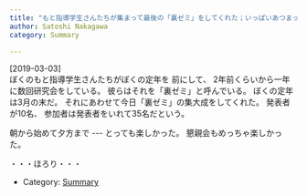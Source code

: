 ```yaml
---
title: "もと指導学生さんたちが集まって最後の「裏ゼミ」をしてくれた；いっぱいあつまって、とっても嬉しい"
author: Satoshi Nakagawa
category: Summary

---
```


[2019-03-03]  
 ぼくのもと指導学生さんたちがぼくの定年を
前にして、
2年前くらいから一年に数回研究会をしている。
彼らはそれを「裏ゼミ」と呼んでいる。
ぼくの定年は3月の末だ。
それにあわせて今日「裏ゼミ」の集大成をしてくれた。
発表者が10名、
参加者は発表者をいれて35名だという。

 朝から始めて夕方まで ---
とっても楽しかった。
懇親会もめっちゃ楽しかった。

 ・・・ほろり・・・

- Category: [Summary](categories.html#Summary)

